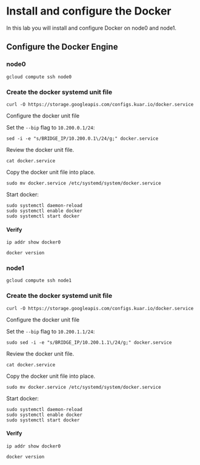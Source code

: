 # Install and configure the Docker

In this lab you will install and configure Docker on node0 and node1.

## Configure the Docker Engine

### node0

```
gcloud compute ssh node0
```

### Create the docker systemd unit file

```
curl -O https://storage.googleapis.com/configs.kuar.io/docker.service
```

Configure the docker unit file

Set the `--bip` flag to `10.200.0.1/24`:

```
sed -i -e "s/BRIDGE_IP/10.200.0.1\/24/g;" docker.service
```

Review the docker unit file.

```
cat docker.service
```

Copy the docker unit file into place.

```
sudo mv docker.service /etc/systemd/system/docker.service
```

Start docker:

```
sudo systemctl daemon-reload
sudo systemctl enable docker
sudo systemctl start docker
```

#### Verify

```
ip addr show docker0
```

```
docker version
```

### node1

```
gcloud compute ssh node1
```

### Create the docker systemd unit file

```
curl -O https://storage.googleapis.com/configs.kuar.io/docker.service
```

Configure the docker unit file

Set the `--bip` flag to `10.200.1.1/24`:

```
sudo sed -i -e "s/BRIDGE_IP/10.200.1.1\/24/g;" docker.service
```

Review the docker unit file.

```
cat docker.service
```

Copy the docker unit file into place.

```
sudo mv docker.service /etc/systemd/system/docker.service
```

Start docker:

```
sudo systemctl daemon-reload
sudo systemctl enable docker
sudo systemctl start docker
```

#### Verify

```
ip addr show docker0
```
```
docker version
```

